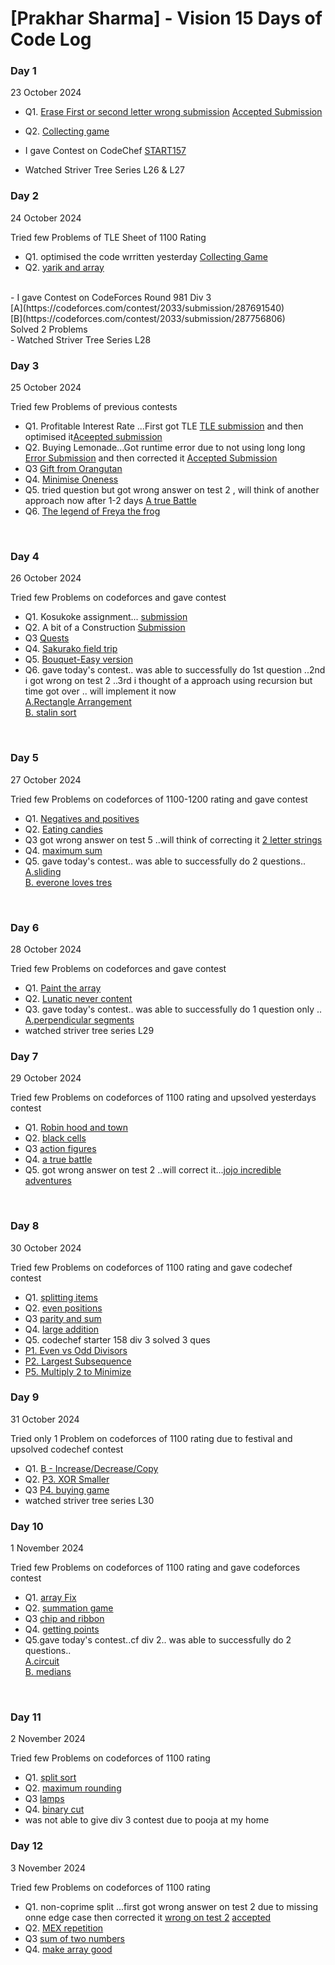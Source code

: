 # [Prakhar Sharma] - Vision 15 Days of Code Log

### Day 1 
23 October 2024

- Q1. [Erase First or second letter wrong submission](https://codeforces.com/contest/1917/submission/287488711)
 [Accepted Submission](https://codeforces.com/contest/1917/submission/287491019)
- Q2. [Collecting game](https://codeforces.com/contest/1904/submission/287506919)

- I gave Contest on CodeChef [START157](https://www.codechef.com/START157C?order=desc&sortBy=successful_submissions)
- Watched Striver Tree Series L26 & L27

### Day 2
24 October 2024

Tried few Problems of TLE Sheet of 1100 Rating
- Q1. optimised the code wrritten yesterday [Collecting Game](https://codeforces.com/contest/1904/submission/287581577)
- Q2. [yarik and array](https://codeforces.com/contest/1899/submission/287646228)
<br>
- I gave Contest on CodeForces Round 981 Div 3 <br>
   [A](https://codeforces.com/contest/2033/submission/287691540)  <br>
   [B](https://codeforces.com/contest/2033/submission/287756806) <br>
  Solved 2 Problems <br>
- Watched Striver Tree Series L28


### Day 3
25 October 2024

Tried few Problems of previous contests
- Q1. Profitable Interest Rate ...First got TLE [TLE submission](https://codeforces.com/contest/2024/submission/287822357) and then optimised it[Aceepted submission](https://codeforces.com/contest/2024/submission/287822823)
- Q2. Buying Lemonade...Got runtime error due to not using long long [Error Submission](https://codeforces.com/contest/2024/submission/287828869) and then corrected it [Accepted Submission](https://codeforces.com/contest/2024/submission/287829082)
- Q3 [Gift from Orangutan](https://codeforces.com/contest/2030/submission/287895759)
- Q4. [Minimise Oneness](https://codeforces.com/contest/2030/submission/287900416)
- Q5. tried question but got wrong answer on test 2 , will think of another approach now after 1-2 days [A true Battle](https://codeforces.com/contest/2030/submission/287907684)
- Q6. [The legend of Freya the frog](https://codeforces.com/contest/2009/submission/287946263)
<br>

### Day 4
26 October 2024

Tried few Problems on codeforces and gave contest 
- Q1. Kosukoke assignment... [submission](https://codeforces.com/contest/2033/submission/287994410) 
- Q2. A bit of a Construction [Submission](https://codeforces.com/contest/1957/submission/287997498) 
- Q3 [Quests](https://codeforces.com/contest/1914/submission/288057849)
- Q4. [Sakurako field trip](https://codeforces.com/contest/2033/submission/288069206)
- Q5.  [Bouquet-Easy version](https://codeforces.com/contest/1995/submission/288104253)
- Q6.  gave today's contest.. was able to successfully do 1st question ..2nd i got wrong on test 2 ..3rd i thought of a approach using recursion but time got over .. will implement it now <br>[A.Rectangle Arrangement](https://codeforces.com/contest/2027/submission/288120948) <br> [B. stalin sort](https://codeforces.com/contest/2027/submission/288147493)
<br>


### Day 5
27 October 2024

Tried few Problems on codeforces of 1100-1200 rating and gave contest
- Q1.  [Negatives and positives](https://codeforces.com/contest/1791/submission/288203529) 
- Q2.  [Eating candies](https://codeforces.com/contest/1669/submission/288263315) 
- Q3  got wrong answer on test 5 ..will think of correcting it [2 letter strings](https://codeforces.com/contest/1669/submission/288285816)
- Q4. [maximum sum](https://codeforces.com/contest/1832/submission/288202588)
- Q5. gave today's contest.. was able to successfully do 2 questions.. <br>[A.sliding](https://codeforces.com/contest/2035/submission/288306220) <br> [B. everone loves tres](https://codeforces.com/contest/2035/submission/288320068)
<br>


### Day 6
28 October 2024

Tried few Problems on codeforces and gave contest
- Q1.  [Paint the array](https://codeforces.com/contest/1618/submission/288397807) 
- Q2.  [Lunatic never content](https://codeforces.com/contest/1826/submission/288399643) 
- Q3. gave today's contest.. was able to successfully do 1 question only .. <br>[A.perpendicular segments](https://codeforces.com/contest/2026/submission/288566510) <br>
- watched striver tree series L29


### Day 7
29 October 2024

Tried few Problems on codeforces  of 1100 rating and upsolved yesterdays contest
- Q1.  [Robin hood and town](https://codeforces.com/contest/2014/submission/288705801) 
- Q2.  [black cells](https://codeforces.com/contest/2026/submission/288723528) 
- Q3  [action figures](https://codeforces.com/contest/2026/submission/288738226)
- Q4. [a true battle](https://codeforces.com/contest/2030/submission/288787059)
- Q5. got wrong answer on test 2 ..will correct it...[jojo incredible adventures](https://codeforces.com/contest/1820/submission/288645272)
<br>


### Day 8
30 October 2024

Tried few Problems on codeforces  of 1100 rating and gave codechef contest
- Q1.  [splitting items](https://codeforces.com/contest/2004/submission/288806134) 
- Q2.  [even positions](https://codeforces.com/contest/1997/submission/288814361) 
- Q3  [parity and sum](https://codeforces.com/contest/1993/submission/288819027)
- Q4. [large addition](https://codeforces.com/contest/1984/submission/288913196)
- Q5. codechef starter 158 div 3  solved 3 ques <br>
- [P1. Even vs Odd Divisors](https://www.codechef.com/viewsolution/1102790245) <br>
- [P2. Largest Subsequence](https://www.codechef.com/viewsolution/1102823080)<br>
- [P5. Multiply 2 to Minimize](https://www.codechef.com/viewsolution/1102895374)<br>


### Day 9
31 October 2024

Tried only 1  Problem on codeforces  of 1100 rating due to festival and upsolved codechef contest
- Q1.  [B - Increase/Decrease/Copy](https://codeforces.com/contest/1976/submission/289000073) 
- Q2.  [P3. XOR Smaller](https://www.codechef.com/viewsolution/1103093596) 
- Q3  [P4. buying game](https://www.codechef.com/viewsolution/1103137798)
- watched striver tree series L30




### Day 10
1 November 2024

Tried few Problems on codeforces  of 1100 rating and gave codeforces contest
- Q1.  [array Fix](https://codeforces.com/contest/1948/submission/289091481) 
- Q2.  [summation game](https://codeforces.com/contest/1920/submission/289115036) 
- Q3  [chip and ribbon](https://codeforces.com/contest/1901/submission/289131797)
- Q4. [getting points](https://codeforces.com/contest/1902/submission/289170944)
- Q5.gave today's contest..cf div 2.. was able to successfully do 2 questions.. <br>
[A.circuit](https://codeforces.com/contest/2032/submission/289197135) <br>
[B. medians](https://codeforces.com/contest/2032/submission/289254108)
<br>


### Day 11
2 November 2024

Tried few Problems on codeforces  of 1100 rating 
- Q1.  [split sort](https://codeforces.com/contest/1863/submission/289326238) 
- Q2.  [maximum rounding](https://codeforces.com/contest/1857/submission/289329976) 
- Q3  [lamps](https://codeforces.com/contest/1839/submission/289335304)
- Q4. [binary cut](https://codeforces.com/contest/1971/submission/289619179)
- was not able to give div 3 contest due to pooja at my home

### Day 12
3 November 2024

Tried few Problems on codeforces  of 1100 rating 
- Q1.  non-coprime split ...first got wrong answer on test 2 due to missing onne edge case then corrected it [wrong on test 2](https://codeforces.com/problemset/submission/1872/289687636) [accepted](https://codeforces.com/problemset/submission/1872/289687888)
- Q2.  [MEX repetition](https://codeforces.com/problemset/submission/1863/289694151) 
- Q3  [sum of two numbers](https://codeforces.com/problemset/submission/1788/289700500)
- Q4. [make array good](https://codeforces.com/problemset/submission/1762/289818398)
